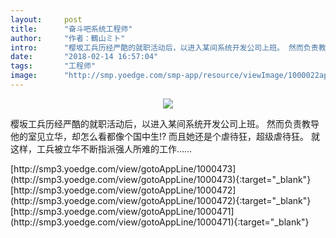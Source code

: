 ```yaml
---
layout:     post
title:      "奋斗吧系统工程师"
author:     "作者：鶴山ミト"
intro:      "樱坂工兵历经严酷的就职活动后，以进入某间系统开发公司上班。 然而负责教导他的室见立华，却怎么看都像个国中生!? 而且她还是个虐待狂，超级虐待狂。 就这样，工兵被立华不断指派强人所难的工作……"
date:       "2018-02-14 16:57:04"
tags:       "工程师"
image:      "http://smp.yoedge.com/smp-app/resource/viewImage/1000022appline.png"
---
```

<div style="text-align: center">
<p><img src="http://smp.yoedge.com/smp-app/resource/viewImage/1000022appline.png"/></p>
</div>
<p class="post-meta">
<span>樱坂工兵历经严酷的就职活动后，以进入某间系统开发公司上班。 然而负责教导他的室见立华，却怎么看都像个国中生!? 而且她还是个虐待狂，超级虐待狂。 就这样，工兵被立华不断指派强人所难的工作……</span>
</p>
[http://smp3.yoedge.com/view/gotoAppLine/1000473](http://smp3.yoedge.com/view/gotoAppLine/1000473){:target="_blank"}
[http://smp3.yoedge.com/view/gotoAppLine/1000472](http://smp3.yoedge.com/view/gotoAppLine/1000472){:target="_blank"}
[http://smp3.yoedge.com/view/gotoAppLine/1000471](http://smp3.yoedge.com/view/gotoAppLine/1000471){:target="_blank"}


